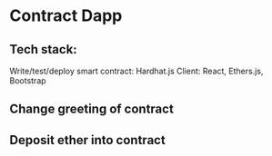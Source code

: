 # Contract Dapp

## Tech stack:
Write/test/deploy smart contract: Hardhat.js
Client: React, Ethers.js, Bootstrap

## Change greeting of contract


## Deposit ether into contract
